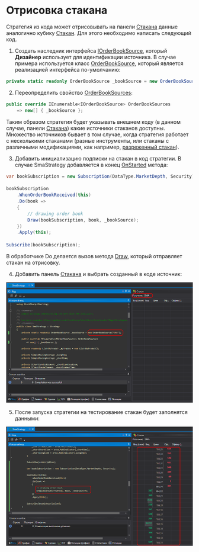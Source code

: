 # Отрисовка стакана

Стратегия из кода может отрисовывать на панели [Стакана](Designer_Depth_Panel2.md) данные аналогично кубику [Стакан](Designer_Depth_panel.md). Для этого необходимо написать следующий код.

1. Создать наследник интерфейса [IOrderBookSource](xref:StockSharp.Algo.Strategies.IOrderBookSource), который **Дизайнер** использует для идентификации источника. В случае примера используется класс [OrderBookSource](xref:StockSharp.Algo.Strategies.OrderBookSource), который является реализацией интерфейса по-умолчанию:

```cs
private static readonly OrderBookSource _bookSource = new OrderBookSource("SMA");
```

2. Переопределить свойство [OrderBookSources](xref:StockSharp.Algo.Strategies.Strategy.OrderBookSources):

```cs
public override IEnumerable<IOrderBookSource> OrderBookSources
	=> new[] { _bookSource };
```

Таким образом стратегия будет указывать внешнем коду (в данном случае, панели [Стакана](Designer_Depth_Panel2.md)) какие источники стаканов доступны. Множество источников бывает в том случае, когда стратегия работает с несколькими стаканами (разные инструменты, или стаканы с различными модификациями, как например, [разреженный стакан](Designer_Depth_Spread.md)).

3. Добавить инициализацию подписки на стакан в код стратегии. В случае SmaStrategy добавляется в конец [OnStarted](xref:StockSharp.Algo.Strategies.Strategy.OnStarted) метода:

```cs
var bookSubscription = new Subscription(DataType.MarketDepth, Security);
			
bookSubscription
	.WhenOrderBookReceived(this)
	.Do(book =>
	{
		// drawing order book
		Draw(bookSubscription, book, _bookSource);
	})
	.Apply(this);
			
Subscribe(bookSubscription);
```

В обработчике Do делается вызов метода [Draw](xref:StockSharp.Algo.Strategies.Strategy.Draw), который отправляет стакан на отрисовку.

4. Добавить панель [Стакана](Designer_Depth_Panel2.md) и выбрать созданный в коде источник:

  ![Designer_Source_Code_OrderBook_00](../images/Designer_Source_Code_OrderBook_00.png)

5. После запуска стратегии на тестирование стакан будет заполнятся данными:

  ![Designer_Source_Code_OrderBook_01](../images/Designer_Source_Code_OrderBook_01.png)
